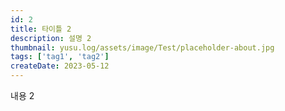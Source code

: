 ```yaml
---
id: 2
title: 타이틀 2
description: 설명 2
thumbnail: yusu.log/assets/image/Test/placeholder-about.jpg
tags: ['tag1', 'tag2']
createDate: 2023-05-12
---
```


내용 2
